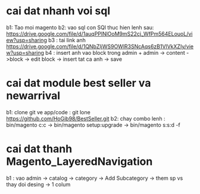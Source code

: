 # cai dat nhanh voi sql
  b1: Tao moi magento 
  b2: vao sql con SQl thuc hien lenh sau: https://drive.google.com/file/d/1auqPPlNlOoM9mS22cj_WfPm564ELouoL/view?usp=sharing
  b3 : tai link anh https://drive.google.com/file/d/1QNbZIjWS9OWlR3SNcAqs6zB1VlVkXZIy/view?usp=sharing 
  b4 : insert anh vao block trong admin
       + admin -> content ->block -> edit block -> insert tat ca anh -> save
  
# cai dat module best seller va newarrival
  b1: clone git ve app/code : git lone https://github.com/HoGib98/BestSeller.git
  b2: chay combo lenh : bin/magento c:c -> bin/magento setup:upgrade -> bin/magento s:s:d -f
  
# cai dat thanh Magento_LayeredNavigation
 b1 : vao admin -> catalog -> category -> Add Subcategory -> them sp vs thay doi desing -> 1 colum
  
